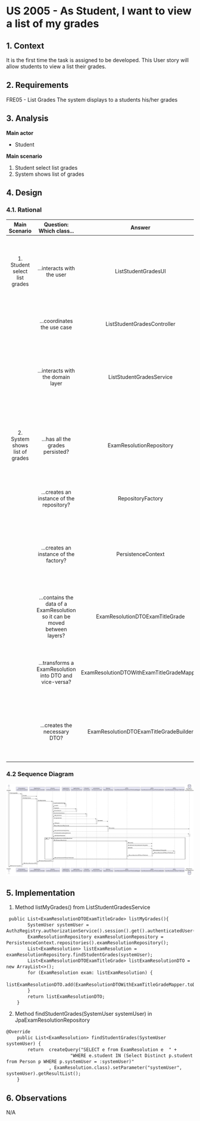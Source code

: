 # US 2005 - As Student, I want to view a list of my grades

## 1. Context

It is the first time the task is assigned to be developed.
This User story will allow students to view a list their grades.

## 2. Requirements

FRE05 - List Grades The system displays to a students his/her grades

## 3. Analysis

**Main actor**

* Student

**Main scenario**

1. Student select list grades
2. System shows list of grades

## 4. Design

### 4.1. Rational


|         Main Scenario          |                          Question: Which class...                           |                  Answer                   |                                                    Pattern                                                     |
|:------------------------------:|:---------------------------------------------------------------------------:|:-----------------------------------------:|:--------------------------------------------------------------------------------------------------------------:|
| 1. Student select list grades  |                         ...interacts with the user                          |            ListStudentGradesUI            | Pure Fabrication - Class that doesn't exist in the domain but is necessary for the functionality of the system |
|                                |                         ...coordinates the use case                         |        ListStudentGradesController        |                              Controller - Responsible for handling system events                               |
|                                |                     ...interacts with the domain layer                      |         ListStudentGradesService          |   Controller-service - hides the complexity of the use case from the controller class, lowering its coupling   |
| 2. System shows list of grades |                      ...has all the grades persisted?                       |         ExamResolutionRepository          |     Repository -  hide the details of finding an object in the database while keeping the domain language      |
|                                |                  ...creates an instance of the repository?                  |             RepositoryFactory             |                            Factory - Responsible for the creation of the repository                            |
|                                |                   ...creates an instance of the factory?                    |            PersistenceContext             | Pure Fabrication - Class that doesn't exist in the domain but is necessary for the functionality of the system |
|                                | ...contains the data of a ExamResolution so it can be moved between layers? |      ExamResolutionDTOExamTitleGrade      |                         DTO - Class that transports the necessary data between layers                          |
|                                |           ...transforms a ExamResolution into DTO and vice-versa?           | ExamResolutionDTOWithExamTitleGradeMapper |            Mapper-DTO - Class responsible for transforming Domain Entities into DTOs and vice-versa            |
|                                |                  ...creates the necessary DTO?      <br/>                   |  ExamResolutionDTOExamTitleGradeBuilder   |          Builder - Responsible for the creation of every different type of DTO providing flexibility           |


### 4.2 Sequence Diagram
![SD_ListStudentGrades](SD_ListStudentGrades.svg "SD_ListStudentGrades")

## 5. Implementation

1. Method listMyGrades() from ListStudentGradesService

```
 public List<ExamResolutionDTOExamTitleGrade> listMyGrades(){
        SystemUser systemUser = AuthzRegistry.authorizationService().session().get().authenticatedUser();
        ExamResolutionRepository examResolutionRepository = PersistenceContext.repositories().examResolutionRepository();
        List<ExamResolution> listExamResolution = examResolutionRepository.findStudentGrades(systemUser);
        List<ExamResolutionDTOExamTitleGrade> listExamResolutionDTO = new ArrayList<>();
        for (ExamResolution exam: listExamResolution) {
            listExamResolutionDTO.add(ExamResolutionDTOWithExamTitleGradeMapper.toDto(exam));
        }
        return listExamResolutionDTO;
    }

```

2. Method findStudentGrades(SystemUser systemUser) in JpaExamResolutionRepository

```
@Override
    public List<ExamResolution> findStudentGrades(SystemUser systemUser) {
        return  createQuery("SELECT e from ExamResolution e  " +
                        "WHERE e.student IN (Select Distinct p.student from Person p WHERE p.systemUser = :systemUser)"
                , ExamResolution.class).setParameter("systemUser", systemUser).getResultList();
    }
```

## 6. Observations

N/A